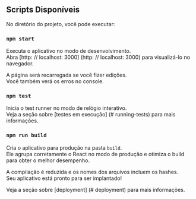 ## Scripts Disponíveis

No diretório do projeto, você pode executar:

### `npm start`

Executa o aplicativo no modo de desenvolvimento. <br>
Abra [http: // localhost: 3000] (http: // localhost: 3000) para visualizá-lo no navegador.

A página será recarregada se você fizer edições. <br>
Você também verá os erros no console.

### `npm test`

Inicia o test runner no modo de relógio interativo. <br>
Veja a seção sobre [testes em execução] (# running-tests) para mais informações.

### `npm run build`

Cria o aplicativo para produção na pasta `build`. <br>
Ele agrupa corretamente o React no modo de produção e otimiza o build para obter o melhor desempenho.

A compilação é reduzida e os nomes dos arquivos incluem os hashes. <br>
Seu aplicativo está pronto para ser implantado!

Veja a seção sobre [deployment] (# deployment) para mais informações.





